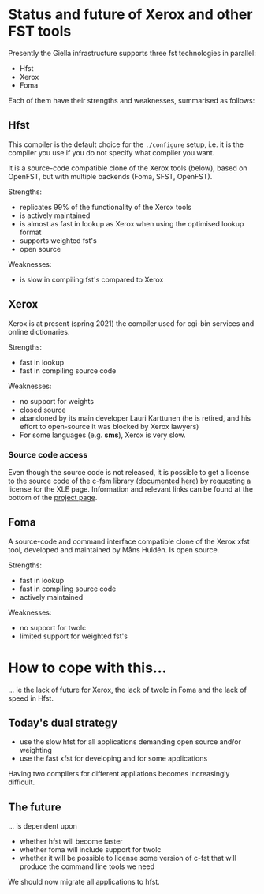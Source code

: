 # Status and future of Xerox and other FST tools

Presently the Giella infrastructure supports three fst technologies in parallel:

- Hfst
- Xerox
- Foma

Each of them have their strengths and weaknesses, summarised as follows:

## Hfst

This compiler is the default choice for the `./configure` setup, i.e. it is
the compiler you use if you do not specify what compiler you want.

It is a source-code compatible clone of the Xerox tools (below), based on OpenFST, but with
multiple backends (Foma, SFST, OpenFST).

Strengths:

- replicates 99% of the functionality of the Xerox tools
- is actively maintained
- is almost as fast in lookup as Xerox when using the optimised lookup format
- supports weighted fst's
- open source

Weaknesses:

- is slow in compiling fst's compared to Xerox

## Xerox

Xerox is at present (spring 2021) the compiler used for cgi-bin services and online dictionaries.

Strengths:

- fast in lookup
- fast in compiling source code

Weaknesses:

- no support for weights
- closed source
- abandoned by its main developer Lauri Karttunen (he is retired, and his
  effort to open-source it was blocked by Xerox lawyers)
- For some languages (e.g. **sms**), Xerox is very slow.

### Source code access

Even though the source code is not released, it is possible to get a license to
the source code of the c-fsm library
([documented here](http://web.stanford.edu/~laurik/publications/cfsm_api.pdf))
by requesting a license for the XLE page. Information and relevant links can be
found at the bottom of the
[project page](http://ling.uni-konstanz.de/pages/xle/).

## Foma

A source-code and command interface compatible clone of the Xerox xfst tool,
developed and maintained by Måns Huldén. Is open source.

Strengths:

- fast in lookup
- fast in compiling source code
- actively maintained

Weaknesses:

- no support for twolc
- limited support for weighted fst's

# How to cope with this...

... ie the lack of future for Xerox, the lack of twolc in Foma and the lack of
speed in Hfst.

## Today's dual strategy

- use the slow hfst for all applications demanding open source and/or weighting
- use the fast xfst for developing and for some applications

Having two compilers for different appliations becomes increasingly difficult.

## The future

... is dependent upon

- whether hfst will become faster
- whether foma will include support for twolc
- whether it will be possible to license some version of c-fst that will
  produce the command line tools we need

We should now migrate all applications to hfst.
